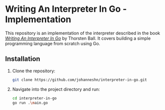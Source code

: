# Writing An Interpreter In Go - Implementation

This repository is an implementation of the interpreter described in the book *[Writing An Interpreter In Go](https://interpreterbook.com/)* by Thorsten Ball. It covers building a simple programming language from scratch using Go.

## Installation
1. Clone the repository:
    ```bash
    git clone https://github.com/johanneshn/interpreter-in-go.git
    ```
2. Navigate into the project directory and run:
    ```bash
    cd interpreter-in-go
    go run .\main.go
    ```
